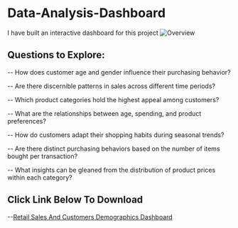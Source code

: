 # Data-Analysis-Dashboard

I have built an interactive dashboard for this project
![Overview](https://github.com/user-attachments/assets/eb06296c-0fb4-43a4-8a30-ba0ed9402d59)


## Questions to Explore: 

-- How does customer age and gender influence their purchasing behavior?

-- Are there discernible patterns in sales across different time periods?

-- Which product categories hold the highest appeal among customers?

-- What are the relationships between age, spending, and product preferences?

-- How do customers adapt their shopping habits during seasonal trends?

-- Are there distinct purchasing behaviors based on the number of items bought per transaction?

-- What insights can be gleaned from the distribution of product prices within each category?

## Click Link Below To Download

--<a href="https://github.com/Shegstar/Data-Analysis-Dashboard/blob/main/retail_sales_dataset%20new.pbix">Retail Sales And Customers Demographics Dashboard</a>
